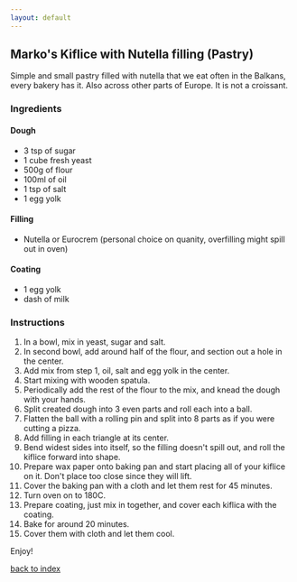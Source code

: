 ```yaml
---
layout: default
---
```


<!---
This is a comment. Note the triple dash to start, but double to end
-->

## Marko's Kiflice with Nutella filling (Pastry)
<!---
Put your name or github username somewhere
-->
Simple and small pastry filled with nutella that we eat often in the Balkans, every bakery has it. Also across other parts of Europe. It is not a croissant.

### Ingredients

#### Dough
- 3 tsp of sugar
- 1 cube fresh yeast
- 500g of flour
- 100ml of oil
- 1 tsp of salt
- 1 egg yolk

#### Filling
- Nutella or Eurocrem (personal choice on quanity, overfilling might spill out in oven)

#### Coating
- 1 egg yolk
- dash of milk

### Instructions
1. In a bowl, mix in yeast, sugar and salt.
2. In second bowl, add around half of the flour, and section out a hole in the center.
3. Add mix from step 1, oil, salt and egg yolk in the center.
4. Start mixing with wooden spatula.
5. Periodically add the rest of the flour to the mix, and knead the dough with your hands.
6. Split created dough into 3 even parts and roll each into a ball.
7. Flatten the ball with a rolling pin and split into 8 parts as if you were cutting a pizza.
8. Add filling in each triangle at its center.
9. Bend widest sides into itself, so the filling doesn't spill out, and roll the kiflice forward into shape.
10. Prepare wax paper onto baking pan and start placing all of your kiflice on it. Don't place too close since they will lift. 
11. Cover the baking pan with a cloth and let them rest for 45 minutes.
12. Turn oven on to 180C.
13. Prepare coating, just mix in together, and cover each kiflica with the coating.
14. Bake for around 20 minutes.
15. Cover them with cloth and let them cool.

Enjoy!

<!--
Keep this link to return to the index
-->
[back to index](../)